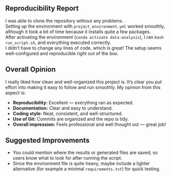 ## Reproducibility Report
I was able to clone the repository without any problems.  
Setting up the environment with `project_environment.yml` worked smoothly, although it took a bit of time because it installs quite a few packages.  
After activating the environment (`conda activate data-analysis`), I ran `bash run_script.sh`, and everything executed correctly.  
I didn’t have to change any lines of code, which is great! The setup seems well-configured and reproducible right out of the box.

## Overall Opinion
I really liked how clean and well-organized this project is. It’s clear you put effort into making it easy to follow and run smoothly. My opinion from this aspect is:  
- **Reproducibility:** Excellent — everything ran as expected.  
- **Documentation:** Clear and easy to understand.  
- **Coding style:** Neat, consistent, and well-structured.  
- **Use of Git:** Commits are organized and the repo is tidy.  
- **Overall impression:** Feels professional and well thought out — great job!  

## Suggested Improvements
- You could mention where the results or generated files are saved, so users know what to look for after running the script.  
- Since the environment file is quite heavy, maybe include a lighter alternative (for example a minimal `requirements.txt`) for quick testing.  
